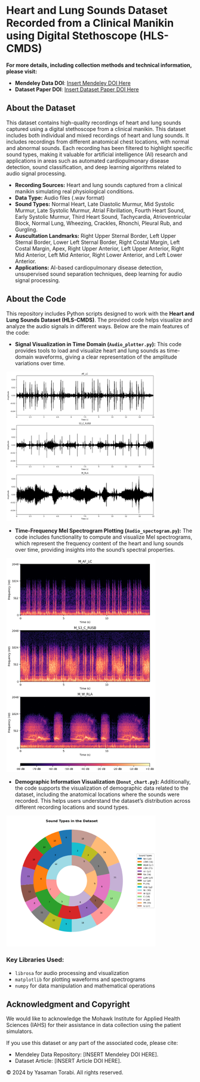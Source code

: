 # Heart and Lung Sounds Dataset Recorded from a Clinical Manikin using Digital Stethoscope (HLS-CMDS)


**For more details, including collection methods and technical information, please visit:**

- **Mendeley Data DOI**: [Insert Mendeley DOI Here](https://doi.org/InsertMendeleyDOI)
- **Dataset Paper DOI**: [Insert Dataset Paper DOI Here](https://doi.org/InsertDatasetPaperDOI)


## About the Dataset

This dataset contains high-quality recordings of heart and lung sounds captured using a digital stethoscope from a clinical manikin. This dataset includes both individual and mixed recordings of heart and lung sounds. It includes recordings from different anatomical chest locations, with normal and abnormal sounds. Each recording has been filtered to highlight specific sound types, making it valuable for artificial intelligence (AI) research and applications in areas such as automated cardiopulmonary disease detection, sound classification, and deep learning algorithms related to audio signal processing.

- **Recording Sources:** Heart and lung sounds captured from a clinical manikin simulating real physiological conditions.
- **Data Type:** Audio files (.wav format)
- **Sound Types:** Normal Heart, Late Diastolic Murmur, Mid Systolic Murmur, Late Systolic Murmur, Atrial Fibrillation, Fourth Heart Sound, Early Systolic Murmur, Third Heart Sound, Tachycardia, Atrioventricular Block, Normal Lung, Wheezing, Crackles, Rhonchi, Pleural Rub, and Gurgling.
- **Auscultation Landmarks:** Right Upper Sternal Border, Left Upper Sternal Border, Lower Left Sternal Border, Right Costal Margin, Left Costal Margin, Apex, Right Upper Anterior, Left Upper Anterior, Right Mid Anterior, Left Mid Anterior, Right Lower Anterior, and Left Lower Anterior.
- **Applications:** AI-based cardiopulmonary disease detection, unsupervised sound separation techniques, deep learning for audio signal processing.


## About the Code

This repository includes Python scripts designed to work with the **Heart and Lung Sounds Dataset (HLS-CMDS)**. The provided code helps visualize and analyze the audio signals in different ways. Below are the main features of the code:

- **Signal Visualization in Time Domain (`Audio_plotter.py`):** 
  This code provides tools to load and visualize heart and lung sounds as time-domain waveforms, giving a clear representation of the amplitude variations over time.
<img src="Examples/Audio_plotter.png" alt="Audio Plotter Output" width="400"/>

- **Time-Frequency Mel Spectrogram Plotting (`Audio_spectogram.py`):** 
  The code includes functionality to compute and visualize Mel spectrograms, which represent the frequency content of the heart and lung sounds over time, providing insights into the sound’s spectral properties.
<img src="Examples/Audio_spectogram.png" alt="Audio Spectogram Output" width="400"/>

- **Demographic Information Visualization (`Donut_chart.py`):** 
  Additionally, the code supports the visualization of demographic data related to the dataset, including the anatomical locations where the sounds were recorded. This helps users understand the dataset’s distribution across different recording locations and sound types.
<img src="Examples/Donut_chart.png" alt="Donut Chart Output" width="400"/>

### Key Libraries Used:
- `librosa` for audio processing and visualization
- `matplotlib` for plotting waveforms and spectrograms
- `numpy` for data manipulation and mathematical operations

## Acknowledgment and Copyright

We would like to acknowledge the Mohawk Institute for Applied Health Sciences (IAHS) for their assistance in data collection using the patient simulators.

If you use this dataset or any part of the associated code, please cite:
- Mendeley Data Repository: [INSERT Mendeley DOI HERE]. 
- Dataset Article: [INSERT Article DOI HERE].

© 2024 by Yasaman Torabi. All rights reserved.

